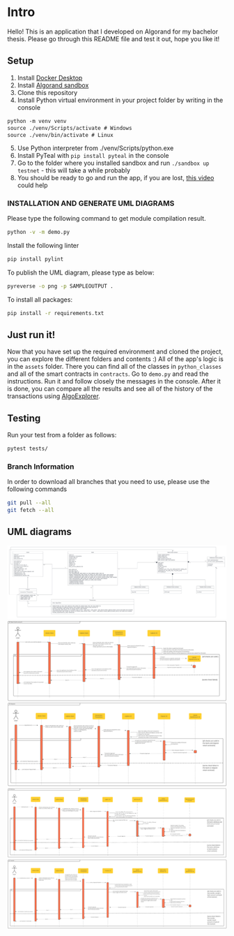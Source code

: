 # Intro
Hello! This is an application that I developed on Algorand for my bachelor thesis. Please go through this README file and test it out, hope you like it! 

## Setup 
1. Install [Docker Desktop](https://www.docker.com/products/docker-desktop/)
2. Install [Algorand sandbox](https://github.com/algorand/sandbox)
3. Clone this repository
4. Install Python virtual environment in your project folder by writing in the console
```
python -m venv venv
source ./venv/Scripts/activate # Windows
source ./venv/bin/activate # Linux
```
5. Use Python interpreter from ./venv/Scripts/python.exe
6. Install PyTeal with `pip install pyteal` in the console
7. Go to the folder where you installed sandbox and run `./sandbox up testnet` - this will take a while probably
8. You should be ready to go and run the app, if you are lost, [this video](https://www.youtube.com/watch?v=V3d3VTlgMo8&list=PLpAdAjL5F75CNnmGbz9Dm_k-z5I6Sv9_x) could help 

### INSTALLATION AND GENERATE UML DIAGRAMS 

Please type the following command to get module compilation result.

```bash
python -v -m demo.py
```

Install the following linter 

```bash
pip install pylint
```

To publish the UML diagram, please type as below: 

```bash
pyreverse -o png -p SAMPLEOUTPUT .
```

To install all packages: 

```bash
pip install -r requirements.txt
```

## Just run it! 
Now that you have set up the required environment and cloned the project, you can explore the different folders and contents :) 
All of the app's logic is in the `assets` folder. There you can find all of the classes in `python_classes` and all of the smart contracts in `contracts`. 
Go to `demo.py` and read the instructions. Run it and follow closely the messages in the console. After it is done, you can compare all the results and see all of the history of the transactions using [AlgoExplorer](https://testnet.algoexplorer.io/).

## Testing

Run your test from a folder as follows: 

```bash
pytest tests/
```

### Branch Information

In order to download all branches that you need to use, please use the following commands

```bash 
git pull --all 
git fetch --all
```
## UML diagrams 

![Class diagram of the app](uml_diagrams/ClassDiagram.png)
![Sequence diagram - opening a bank account](uml_diagrams/SD_open-bank-account.jpg)
![Sequence diagram - making a deposit to the bank account](uml_diagrams/SD_deposit.jpg)
![Sequence diagram - withdraw from the bank account](uml_diagrams/SD_withdraw.jpg)
![Sequence diagram - transfer from one bank account to another](uml_diagrams/SD_transfer.jpg)

